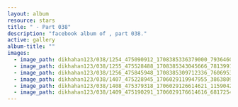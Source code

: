 ```yaml
---
layout: album
resource: stars
title: " - Part 038"
description: "facebook album of , part 038."
active: gallery
album-title: ""
images:
  - image_path: dikhahan123/038/1254_475090912_1708385336379000_7936460962181456941_n.jpg
  - image_path: dikhahan123/038/1255_475528488_1708385343045666_7813991592829735532_n.jpg
  - image_path: dikhahan123/038/1256_475845948_1708385309712336_7606953632022544671_n.jpg
  - image_path: dikhahan123/038/1407_475228945_1706029119947955_3863809383339450146_n.jpg
  - image_path: dikhahan123/038/1408_475379318_1706029126614621_11590424689416505_n.jpg
  - image_path: dikhahan123/038/1409_475190291_1706029176614616_6817254223276958052_n.jpg
---
```

